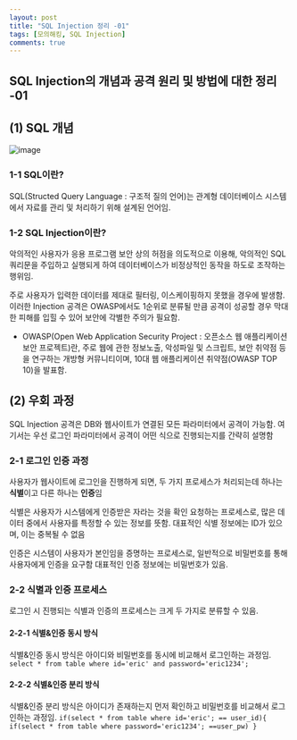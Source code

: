 ```yaml
---
layout: post
title: "SQL Injection 정리 -01"
tags: [모의해킹, SQL Injection]
comments: true
---
```


SQL Injection의 개념과 공격 원리 및 방법에 대한 정리 -01
---

## (1) SQL 개념

![image](https://github.com/what0302/what0302.github.io/assets/18510716/ddb55325-2bc2-4ab6-983b-dc0ea67abacb)

### 1-1 SQL이란?

SQL(Structed Query Language : 구조적 질의 언어)는 관계형 데이터베이스 시스템에서 자료를 관리 및 처리하기 위해 설계된 언어임.

### 1-2 SQL Injection이란?

악의적인 사용자가 응용 프로그램 보안 상의 허점을 의도적으로 이용해, 악의적인 SQL 쿼리문을 주입하고 실행되게 하여 데이터베이스가 비정상적인 동작을 하도로 조작하는 행위임.

주로 사용자가 입력한 데이터를 제대로 필터링, 이스케이핑하지 못했을 경우에 발생함. 이러한 Injection 공격은 OWASP에서도 1순위로 분류될 만큼 공격이 성공할 경우 막대한 피해를 입힐 수 있어 보안에 각별한 주의가 필요함.

* OWASP(Open Web Application Security Project : 오픈소스 웹 애플리케이션 보안 프로젝트)란, 주로 웹에 관한 정보노출, 악성파일 및 스크립트, 보안 취약점 등을 연구하는 개방형 커뮤니티이며, 10대 웹 애플리케이션 취약점(OWASP TOP 10)을 발표함.

## (2) 우회 과정

SQL Injection 공격은 DB와 웹사이트가 연결된 모든 파라미터에서 공격이 가능함. 여기서는 우선 로그인 파라미터에서 공격이 어떤 식으로 진행되는지를 간략히 설명함

### 2-1 로그인 인증 과정

사용자가 웹사이트에 로그인을 진행하게 되면, 두 가지 프로세스가 처리되는데 하나는 **식별**이고 다른 하나는 **인증**임

식별은 사용자가 시스템에게 인증받은 자라는 것을 확인 요청하는 프로세스로, 많은 데이터 중에서 사용자를 특정할 수 있는 정보를 뜻함.
대표적인 식별 정보에는 ID가 있으며, 이는 중복될 수 없음

인증은 시스템이 사용자가 본인임을 증명하는 프로세스로, 일반적으로 비밀번호를 통해 사용자에게 인증을 요구함
대표적인 인증 정보에는 비밀번호가 있음.

### 2-2 식별과 인증 프로세스

로그인 시 진행되는 식별과 인증의 프로세스는 크게 두 가지로 분류할 수 있음.

#### 2-2-1 식별&인증 동시 방식

식별&인증 동시 방식은 아이디와 비밀번호를 동시에 비교해서 로그인하는 과정임.
`select * from table where id='eric' and password='eric1234';`

#### 2-2-2 식별&인증 분리 방식

식별&인증 분리 방식은 아이디가 존재하는지 먼저 확인하고 비밀번호를 비교해서 로그인하는 과정임.
`if(select * from table where id='eric'; == user_id){
  if(select * from table where password='eric1234'; ==user_pw)
  }`





















